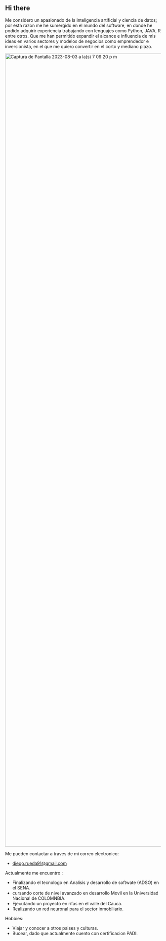 ## Hi there 

Me considero un apasionado de la inteligencia artificial y ciencia de datos; por esta razon me he sumergido en el mundo del software, en donde he podido adquirir experiencia trabajando con lenguajes como Python, JAVA, R entre otros. Que me han permitido expandir el alcance e influencia de mis ideas en varios sectores y modelos de negocios como emprendedor e inversionista, en el que me quiero convertir en el corto y mediano plazo.

<img width="2560" alt="Captura de Pantalla 2023-08-03 a la(s) 7 09 20 p m" src="https://github.com/P4TO91/P4TO91/assets/93457382/3db97022-8c87-4955-9bc9-f2a024b8c1f0">



Me pueden contactar a traves de mi correo electronico:

- diego.rueda91@gmail.com

Actualmente me encuentro :

- Finalizando el tecnologo en Analisis y desarrollo de softwate (ADSO) en el SENA.
- cursando corte de nivel avanzado en desarrollo Movil en la Universidad Nacional de COLOMNBIA.
- Ejecutando un proyecto en rifas en el valle del Cauca.
- Realizando un red neuronal para el sector inmobiliario.

Hobbies:
- Viajar y conocer a otros paises y culturas.
- Bucear, dado que actualmente cuento con certificacion PADI.
